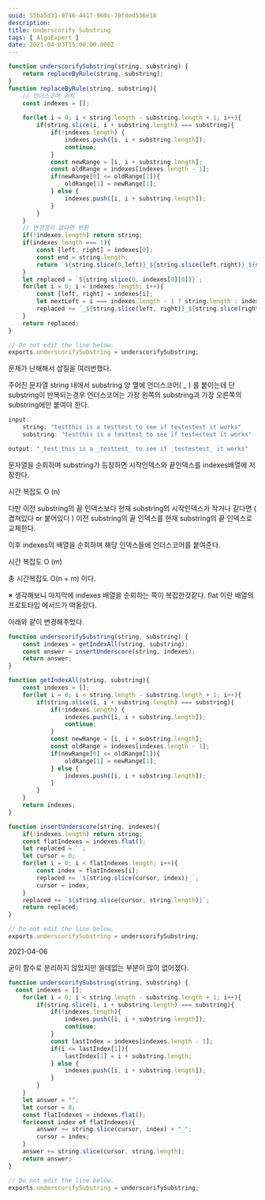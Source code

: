 ```yaml
---
uuid: 55ba5d31-9746-4417-960c-70fded536e18
description: 
title: Underscorify Substring
tags: [ AlgoExpert ]
date: 2021-04-03T15:00:00.000Z
---
```








```jsx
function underscorifySubstring(string, substring) {
	return replaceByRule(string, substring);
}
function replaceByRule(string, substring){
	// 언더스코어 위치
	const indexes = [];
	
	for(let i = 0; i < string.length - substring.length + 1; i++){
		if(string.slice(i, i + substring.length) === substring){
			if(!indexes.length) {
				indexes.push([i, i + substring.length]);
				continue;
			}
			const newRange = [i, i + substring.length];
			const oldRange = indexes[indexes.length - 1];
			if(newRange[0] <= oldRange[1]){
				oldRange[1] = newRange[1];
			} else {
				indexes.push([i, i + substring.length]);
			}
		}
	}
	// 변경점이 없다면 반환
	if(!indexes.length) return string;
	if(indexes.length === 1){
		const [left, right] = indexes[0];
		const end = string.length;
		return `${string.slice(0,left)}_${string.slice(left,right)}_${string.slice(right, end)}`;
	}
	let replaced = `${string.slice(0, indexes[0][0])}`;
	for(let i = 0; i < indexes.length; i++){
		const [left, right] = indexes[i];
		let nextLeft = i === indexes.length - 1 ? string.length : indexes[i + 1][0];
		replaced += `_${string.slice(left, right)}_${string.slice(right, nextLeft)}`;
	}
	return replaced;
}

// Do not edit the line below.
exports.underscorifySubstring = underscorifySubstring;
```

문제가 난해해서 삽질을 여러번했다.

주어진 문자열 string 내에서 substring 양 옆에 언더스코어( _ ) 를 붙이는데 단 substring이 반복되는경우 언더스코어는 가장 왼쪽의 substring과 가장 오른쪽의 substring에만 붙여야 한다.

```jsx
input:
	string: "testthis is a testtest to see if testestest it works"
	substring: "testthis is a testtest to see if testestest it works"

output: "_test_this is a _testtest_ to see if _testestest_ it works"
```

문자열을 순회하며 substring가 등장하면 시작인덱스와 끝인덱스를 indexes배열에 저장한다.

시간 복잡도 O (n)

다만 이전 substring의 끝 인덱스보다 현재 substring의 시작인덱스가 작거나 같다면 ( 겹쳐있다 or 붙어있다 ) 이전 substring의 끝 인덱스를 현재 substring의 끝 인덱스로 교체한다.

이후 indexes의 배열을 순회하며 해당 인덱스들에 언더스코어를 붙여준다.

시간 복잡도 O (m)

총 시간복잡도 O(n + m) 이다.

※ 생각해보니 마지막에 indexes 배열을 순회하는 쪽이 복잡한것같다. flat 이란 배열의 프로토타입 메서드가 떠올랐다.

아래와 같이 변경해주었다.

```jsx
function underscorifySubstring(string, substring) {
	const indexes = getIndexAll(string, substring);
	const answer = insertUnderscore(string, indexes);
	return answer;
}

function getIndexAll(string, substring){
	const indexes = [];
	for(let i = 0; i < string.length - substring.length + 1; i++){
		if(string.slice(i, i + substring.length) === substring){
			if(!indexes.length) {
				indexes.push([i, i + substring.length]);
				continue;
			}
			const newRange = [i, i + substring.length];
			const oldRange = indexes[indexes.length - 1];
			if(newRange[0] <= oldRange[1]){
				oldRange[1] = newRange[1];
			} else {
				indexes.push([i, i + substring.length]);
			}
		}
	}
	return indexes;
}

function insertUnderscore(string, indexes){
	if(!indexes.length) return string;
	const flatIndexes = indexes.flat();
	let replaced = ``;
	let cursor = 0;
	for(let i = 0; i < flatIndexes.length; i++){
		const index = flatIndexes[i];
		replaced += `${string.slice(cursor, index)}_`;
		cursor = index;
	}
	replaced += `${string.slice(cursor, string.length)}`;
	return replaced;
}

// Do not edit the line below.
exports.underscorifySubstring = underscorifySubstring;

```

2021-04-06

굳이 함수로 분리하지 않았지만 쓸데없는 부분이 많이 없어졌다.

```jsx
function underscorifySubstring(string, substring) {
  const indexes = [];
	for(let i = 0; i < string.length - substring.length + 1; i++){
		if(string.slice(i, i + substring.length) === substring){
			if(!indexes.length){
				indexes.push([i, i + substring.length]);
				continue;
			}
			const lastIndex = indexes[indexes.length - 1];
			if(i <= lastIndex[1]){
				lastIndex[1] = i + substring.length;
			} else {
				indexes.push([i, i + substring.length]);
			}
		}
	}
	let answer = "";
	let cursor = 0;
	const flatIndexes = indexes.flat();
	for(const index of flatIndexes){
		answer += string.slice(cursor, index) + "_";
		cursor = index;
	}
	answer += string.slice(cursor, string.length);
	return answer;
}

// Do not edit the line below.
exports.underscorifySubstring = underscorifySubstring;
```